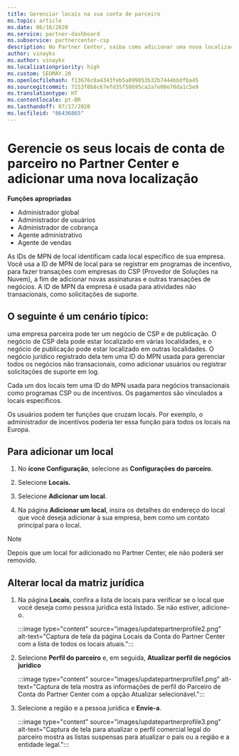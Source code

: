 ```yaml
---
title: Gerenciar locais na sua conta de parceiro
ms.topic: article
ms.date: 06/16/2020
ms.service: partner-dashboard
ms.subservice: partnercenter-csp
description: No Partner Center, saiba como adicionar uma nova localização e como a ID do MPN da localização é usada em programas de incentivo, negócios do CSP, assinaturas e outras transações.
author: vinayks
ms.author: vinayks
ms.localizationpriority: high
ms.custom: SEOMAY.20
ms.openlocfilehash: f13676c8a4343feb5a099053b32b7444bbdfba45
ms.sourcegitcommit: 7153f0b8c67efd35f58695ca2a7e00e70da1c5e9
ms.translationtype: HT
ms.contentlocale: pt-BR
ms.lasthandoff: 07/17/2020
ms.locfileid: "86436865"
---
```

# <a name="manage-your-partner-account-locations-in-partner-center-and-add-a-new-location"></a>Gerencie os seus locais de conta de parceiro no Partner Center e adicionar uma nova localização

**Funções apropriadas**
- Administrador global
- Administrador de usuários
- Administrador de cobrança
- Agente administrativo
- Agente de vendas

As IDs de MPN de local identificam cada local específico de sua empresa. Você usa a ID de MPN de local para se registrar em programas de incentivo, para fazer transações com empresas do CSP (Provedor de Soluções na Nuvem), a fim de adicionar novas assinaturas e outras transações de negócios. A ID de MPN da empresa é usada para atividades não transacionais, como solicitações de suporte.

## <a name="the-following-is-a-typical-scenario"></a>O seguinte é um cenário típico:

uma empresa parceira pode ter um negócio de CSP e de publicação. O negócio de CSP dela pode estar localizado em várias localidades, e o negócio de publicação pode estar localizado em outras localidades. O negócio jurídico registrado dela tem uma ID do MPN usada para gerenciar todos os negócios não transacionais, como adicionar usuários ou registrar solicitações de suporte em log.


Cada um dos locais tem uma ID do MPN usada para negócios transacionais como programas CSP ou de incentivos. Os pagamentos são vinculados a locais específicos.

Os usuários podem ter funções que cruzam locais. Por exemplo, o administrador de incentivos poderia ter essa função para todos os locais na Europa.

## <a name="to-add-a-location"></a>Para adicionar um local

1. No **ícone Configuração**, selecione as **Configurações do parceiro**.

2. Selecione **Locais.**

3. Selecione **Adicionar um local**.  

4. Na página **Adicionar um local**, insira os detalhes do endereço do local que você deseja adicionar à sua empresa, bem como um contato principal para o local.

> [!NOTE]
> Depois que um local for adicionado no Partner Center, ele não poderá ser removido.

## <a name="change-legal-headquarters-location"></a>Alterar local da matriz jurídica

1. Na página **Locais**, confira a lista de locais para verificar se o local que você deseja como pessoa jurídica está listado. Se não estiver, adicione-o.

   :::image type="content" source="images/updatepartnerprofile2.png" alt-text="Captura de tela da página Locais da Conta do Partner Center com a lista de todos os locais atuais.":::

2. Selecione **Perfil do parceiro** e, em seguida, **Atualizar perfil de negócios jurídico**

   :::image type="content" source="images/updatepartnerprofile1.png" alt-text="Captura de tela mostra as informações de perfil do Parceiro de Conta do Partner Center com a opção Atualizar selecionável.":::

3. Selecione a região e a pessoa jurídica e **Envie-a**.

   :::image type="content" source="images/updatepartnerprofile3.png" alt-text="Captura de tela para atualizar o perfil comercial legal do parceiro mostra as listas suspensas para atualizar o país ou a região e a entidade legal.":::
